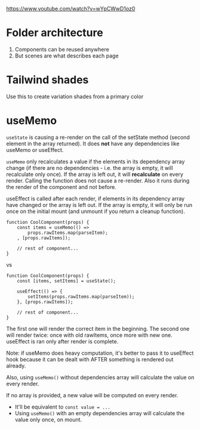 https://www.youtube.com/watch?v=wYpCWwD1oz0

# Folder architecture

1. Components can be reused anywhere
2. But scenes are what describes each page

# Tailwind shades

Use this to create variation shades from a primary color

# useMemo

`useState` is causing a re-render on the call of the setState method (second element in the array returned). It does **not** have any dependencies like useMemo or useEffect.

`useMemo` only recalculates a value if the elements in its dependency array change (if there are no dependencies - i.e. the array is empty, it will recalculate only once). If the array is left out, it will **recalculate** on every render. Calling the function does not cause a re-render. Also it runs during the render of the component and not before.

useEffect is called after each render, if elements in its dependency array have changed or the array is left out. If the array is empty, it will only be run once on the initial mount (and unmount if you return a cleanup function).

```
function CoolComponent(props) {
    const items = useMemo(() =>
        props.rawItems.map(parseItem);
    , [props.rawItems]);

    // rest of component...
}
```

vs

```
function CoolComponent(props) {
    const [items, setItems] = useState();

    useEffect(() => {
        setItems(props.rawItems.map(parseItem));
    }, [props.rawItems]);

    // rest of component...
}
```

The first one will render the correct item in the beginning.
The second one will render twice: once with old rawItems, once more with new one. useEffect is ran only after render is complete.

Note: if useMemo does heavy computation, it's better to pass it to useEffect hook because it can be dealt with AFTER something is rendered out already.

Also, using `useMemo()` without dependencies array will calculate the value on every render.

If no array is provided, a new value will be computed on every render.

- It'll be equivalent to `const value = ...`
- Using `useMemo()` with an empty dependencies array will calculate the value only once, on mount.
